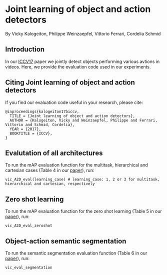 # Joint learning of object and action detectors

By Vicky Kalogeiton, Philippe Weinzaepfel, Vittorio Ferrari, Cordelia Schmid 

## Introduction

In our [ICCV17](https://hal.inria.fr/hal-01575804/document) paper we jointly detect objects performing various avtions in videos. 
Here, we provide the evaluation code used in our experiments. 

## Citing Joint learning of object and action detectors

If you find our evaluation code useful in your research, please cite: 

    @inproceedings{kalogeiton17biccv,
      TITLE = {Joint learning of object and action detectors},
      AUTHOR = {Kalogeiton, Vicky and Weinzaepfel, Philippe and Ferrari, Vittorio and Schmid, Cordelia},
      YEAR = {2017},
      BOOKTITLE = {ICCV},
    }

## Evalutation of all architectures

To run the mAP evaluation function for the multitask, hierarchical and cartesian cases (Table 4 in our [paper](https://hal.inria.fr/hal-01575804/document)), run: 

    vic_A2D_eval(learning_case) # learning_case: 1, 2 or 3 for multitask, hierarchical and cartesian, respectively

## Zero shot learning

To run the mAP evaluation function for the zero shot learning (Table 5 in our [paper](https://hal.inria.fr/hal-01575804/document)), run: 

    vic_A2D_eval_zeroshot 
    
## Object-action semantic segmentation

To run the semantic segmentation evaluation function (Table 6 in our [paper](https://hal.inria.fr/hal-01575804/document)), run: 

    vic_eval_segmentation 
